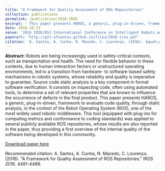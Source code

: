 ```yaml
---
title: "A Framework for Quality Assessment of ROS Repositories"
collection: publications
permalink: /publication/2016-IROS
excerpt: ' This paper presents HAROS, a generic, plug-in-driven, framework to evaluate code quality of ROS repositories, through static analysis. This tool was applied to several ROS repositories, and the results are also reported in the paper.'
date: 2016-10-13
venue: '2016 IEEE/RSJ International Conference on Intelligent Robots and Systems (IROS)'
paperurl: 'http://git-afsantos.github.io/files/2016-iros.pdf'
citation: 'A. Santos, A. Cunha, N. Macedo, C. Lourenço. (2016). &quot;A Framework for Quality Assessment of ROS Repositories.&quot; <i>IROS 2016</i>. 4491-4496.'
---
```

**Abstract:**
Robots are being increasingly used in safety-critical contexts, such as transportation and health.
The need for flexible behavior in these contexts, due to human interaction factors or unstructured operating environments, led to a transition from hardware- to software-based safety mechanisms in robotic systems, whose reliability and quality is imperative to guarantee.
Source code static analysis is a key component in formal software verification.
It consists on inspecting code, often using automated tools, to determine a set of relevant properties that are known to influence the occurrence of defects in the final product.
This paper presents HAROS, a generic, plug-in-driven, framework to evaluate code quality, through static analysis, in the context of the Robot Operating System (ROS), one of the most widely used robotic middleware.
This tool (equipped with plug-ins for computing metrics and conformance to coding standards) was applied to several publicly available ROS repositories, whose results are also reported in the paper, thus providing a first overview of the internal quality of the software being developed in this community.

[Download paper here](http://git-afsantos.github.io/files/2016-iros.pdf)

Recommended citation: A. Santos, A. Cunha, N. Macedo, C. Lourenço. (2016). &quot;A Framework for Quality Assessment of ROS Repositories.&quot; <i>IROS 2016</i>. 4491-4496.